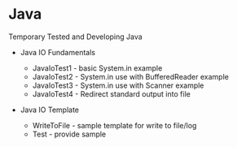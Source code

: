 # Java
Temporary Tested and Developing Java

- Java IO Fundamentals
  - JavaIoTest1 - basic System.in example
  - JavaIoTest2 - System.in use with BufferedReader example
  - JavaIoTest3 - System.in use with Scanner example
  - JavaIoTest4 - Redirect standard output into file

- Java IO Template
  - WriteToFile - sample template for write to file/log
  - Test - provide sample
